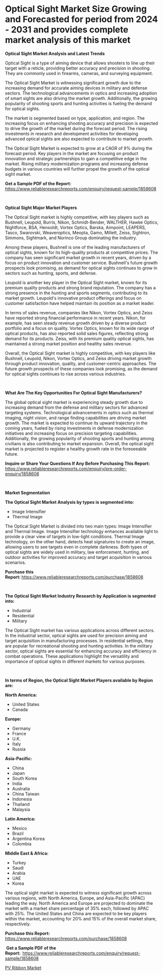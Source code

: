 <p><h1>Optical Sight Market Size Growing and Forecasted for period from 2024 - 2031 and provides complete market analysis of this market</h1></p><p><strong>Optical Sight Market Analysis and Latest Trends</strong></p>
<p><p>Optical Sight is a type of aiming device that allows shooters to line up their target with a reticle, providing better accuracy and precision in shooting. They are commonly used in firearms, cameras, and surveying equipment.</p><p>The Optical Sight Market is witnessing significant growth due to the increasing demand for accurate aiming devices in military and defense sectors. The technological advancements in optics and increasing adoption of smart sights are also driving the market growth. Additionally, the growing popularity of shooting sports and hunting activities is fueling the demand for optical sights.</p><p>The market is segmented based on type, application, and region. The increasing focus on enhancing shooting accuracy and precision is expected to drive the growth of the market during the forecast period. The rising investments in research and development activities for developing advanced optical sights are also expected to contribute to market growth.</p><p>The Optical Sight Market is expected to grow at a CAGR of 9% during the forecast period. Key players in the market are focusing on product innovation and strategic partnerships to gain a competitive edge in the market. Rising military modernization programs and increasing defense budgets in various countries will further propel the growth of the optical sight market.</p></p>
<p><strong>Get a Sample PDF of the Report:&nbsp;</strong> <a href="https://www.reliableresearchreports.com/enquiry/request-sample/1858608">https://www.reliableresearchreports.com/enquiry/request-sample/1858608</a></p>
<p>&nbsp;</p>
<p><strong>Optical Sight Major Market Players</strong></p>
<p><p>The Optical Sight market is highly competitive, with key players such as Bushnell, Leupold, Burris, Nikon, Schmidt-Bender, WALTHER, Hawke Optics, Nightforce, BSA, Hensoldt, Vortex Optics, Barska, Aimpoint, LEAPERS, Tasco, Swarovski, Weaveroptics, Meopta, Gamo, Millett, Zeiss, Sightron, Simmons, Sightmark, and Norinco Group dominating the industry.</p><p>Among these players, Bushnell is one of the leading manufacturers of optical sights, known for its high-quality products at competitive prices. The company has seen significant market growth in recent years, driven by a focus on product innovation and customer service. Bushnell's future growth prospects look promising, as demand for optical sights continues to grow in sectors such as hunting, sports, and defense.</p><p>Leupold is another key player in the Optical Sight market, known for its premium quality products and strong brand reputation. The company has a strong presence in the hunting and sports segments, contributing to its market growth. Leupold's innovative product offerings and focus on customer satisfaction have helped maintain its position as a market leader.</p><p>In terms of sales revenue, companies like Nikon, Vortex Optics, and Zeiss have reported strong financial performance in recent years. Nikon, for example, has seen steady revenue growth driven by a diverse product portfolio and a focus on quality. Vortex Optics, known for its wide range of optical products, has also reported solid sales figures, reflecting strong demand for its products. Zeiss, with its premium quality optical sights, has maintained a strong market position and healthy sales revenue.</p><p>Overall, the Optical Sight market is highly competitive, with key players like Bushnell, Leupold, Nikon, Vortex Optics, and Zeiss driving market growth through product innovation, quality, and customer-centric approaches. The future growth prospects of these companies look promising, as the demand for optical sights continues to rise across various industries.</p></p>
<p>&nbsp;</p>
<p><strong>What Are The Key Opportunities For Optical Sight Manufacturers?</strong></p>
<p><p>The global optical sight market is experiencing steady growth due to increasing demand from the defense and military sectors for advanced targeting systems. Technological advancements in optics such as thermal imaging, night vision, and range finding capabilities are driving market growth. The market is expected to continue its upward trajectory in the coming years, fueled by rising investments in defense modernization initiatives and increasing focus on precision targeting capabilities. Additionally, the growing popularity of shooting sports and hunting among civilians is also contributing to market expansion. Overall, the optical sight market is projected to register a healthy growth rate in the foreseeable future.</p></p>
<p><strong>Inquire or Share Your Questions If Any Before Purchasing This Report:</strong> <a href="https://www.reliableresearchreports.com/enquiry/pre-order-enquiry/1858608">https://www.reliableresearchreports.com/enquiry/pre-order-enquiry/1858608</a></p>
<p>&nbsp;</p>
<p><strong>Market Segmentation</strong></p>
<p><strong>The Optical Sight Market Analysis by types is segmented into:</strong></p>
<p><ul><li>Image Intensifier</li><li>Thermal Image</li></ul></p>
<p><p>The Optical Sight Market is divided into two main types: Image Intensifier and Thermal Image. Image Intensifier technology enhances available light to provide a clear view of targets in low-light conditions. Thermal Image technology, on the other hand, detects heat signatures to create an image, allowing users to see targets even in complete darkness. Both types of optical sights are widely used in military, law enforcement, hunting, and outdoor activities for improved accuracy and target acquisition in various scenarios.</p></p>
<p><strong>Purchase this Report:&nbsp;</strong><a href="https://www.reliableresearchreports.com/purchase/1858608">https://www.reliableresearchreports.com/purchase/1858608</a></p>
<p>&nbsp;</p>
<p><strong>The Optical Sight Market Industry Research by Application is segmented into:</strong></p>
<p><ul><li>Industrial</li><li>Residential</li><li>Military</li></ul></p>
<p><p>The Optical Sight market has various applications across different sectors. In the industrial sector, optical sights are used for precision aiming and target acquisition in manufacturing processes. In residential settings, they are popular for recreational shooting and hunting activities. In the military sector, optical sights are essential for enhancing accuracy and efficiency in combat operations. These applications highlight the versatility and importance of optical sights in different markets for various purposes.</p></p>
<p>&nbsp;</p>
<p><strong>In terms of Region, the Optical Sight Market Players available by Region are:</strong></p>
<p>
    <p> <strong> North America: </strong>
        <ul>
            <li>United States</li>
            <li>Canada</li>
        </ul>
        </p> 
    <p> <strong> Europe: </strong>
        <ul>
            <li>Germany</li>
            <li>France</li>
            <li>U.K.</li>
            <li>Italy</li>
            <li>Russia</li>
        </ul>
        </p> 
    <p> <strong> Asia-Pacific: </strong>
        <ul>
            <li>China</li>
            <li>Japan</li>
            <li>South Korea</li>
            <li>India</li>
            <li>Australia</li>
            <li>China Taiwan</li>
            <li>Indonesia</li>
            <li>Thailand</li>
            <li>Malaysia</li>
        </ul>
        </p> 
    <p> <strong> Latin America: </strong>
        <ul>
            <li>Mexico</li>
            <li>Brazil</li>
            <li>Argentina Korea</li>
            <li>Colombia</li>
        </ul>
        </p> 
    <p> <strong> Middle East & Africa: </strong>
        <ul>
            <li>Turkey</li>
            <li>Saudi</li>
            <li>Arabia</li>
            <li>UAE</li>
            <li>Korea</li>
        </ul>
    </p>
    </p>
<p><p>The optical sight market is expected to witness significant growth across various regions, with North America, Europe, and Asia-Pacific (APAC) leading the way. North America and Europe are projected to dominate the market with a market share percentage of 35% each, followed by APAC with 25%. The United States and China are expected to be key players within the market, accounting for 20% and 15% of the overall market share, respectively.</p></p>
<p><strong>Purchase this Report: </strong><a href="https://www.reliableresearchreports.com/purchase/1858608">https://www.reliableresearchreports.com/purchase/1858608</a></p>
<p>&nbsp;<strong>Get a Sample PDF of the Report:&nbsp;&nbsp;</strong><a href="https://www.reliableresearchreports.com/enquiry/request-sample/1858608">https://www.reliableresearchreports.com/enquiry/request-sample/1858608</a></p>
<p><strong></strong></p>
<p><p><a href="https://adventurous-uranium-ef9.notion.site/Decoding-the-PV-Ribbon-Market-A-Deep-Dive-into-the-Latest-Market-Trends-Market-Segmentation-and-C-0fdd88dce41e4cc8893ff5123dc785e1">PV Ribbon Market</a></p></p>